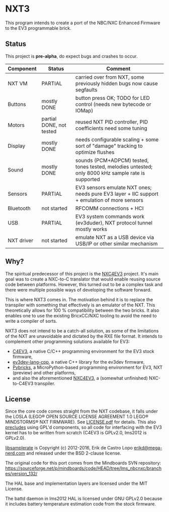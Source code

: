 NXT3
====

This program intends to create a port of the NBC/NXC Enhanced Firmware to the EV3 programmable brick.

Status
------

This project is **pre-alpha**, do expect bugs and crashes to occur.

| Component  | Status                    | Comment |
| ---------- | ------------------------- | ------- |
| NXT VM     | PARTIAL                   | carried over from NXT, some previously hidden bugs now cause segfaults |
| Buttons    | mostly DONE               | button press OK; TODO for LED control (needs new bytecode or IOMap) |
| Motors     | partial DONE, not tested  | reused NXT PID controller, PID coefficients need some tuning |
| Display    | mostly DONE               | needs configurable scaling + some sort of "damage" tracking to optimize flushes |
| Sound      | mostly DONE               | sounds (PCM+ADPCM) tested, tones tested, melodies untested; only 8000 kHz sample rate is supported |
| Sensors    | PARTIAL                   | EV3 sensors emulate NXT ones; needs pure EV3 layer + IIC support + emulation of more sensors |
| Bluetooth  | not started               | RFCOMM connections + HCI |
| USB        | PARTIAL                   | EV3 system commands work (ev3duder), NXT protocol tunnel mostly works |
| NXT driver | not started               | emulate NXT as a USB device via USB/IP or other similar mechanism |

Why?
----

The spiritual predecessor of this project is the [NXC4EV3](https://gitlab.com/nxc4ev3) project.
It's main goal was to create a NXC-to-C translator that would enable reusing source code between platforms.
However, this turned out to be a complex task and there were multiple possible ways of developing the software forward.

This is where NXT3 comes in. The motivation behind it is to replace the transpiler with something that effectively is an emulator of the NXT.
This theoretically allows for 100 % compatibility between the two bricks.
It also enables one to use the existing BricxCC/NXC tooling to avoid the need to write a compiler of sorts.

NXT3 does not intend to be a catch-all solution, as some of the limitations of the NXT are unavoidable and dictated by the RXE file format.
It intends to complement other programming solutions available for EV3:
 * [C4EV3](http://c4ev3.github.io/), a native C/C++ programming environment for the EV3 stock firmware,
 * [ev3dev-lang-cpp](https://github.com/ddemidov/ev3dev-lang-cpp), a native C++ library for the ev3dev firmware,
 * [Pybricks](https://pybricks.com/), a MicroPython-based programming environment for EV3, NXT (preview) and other platforms,
 * and also the aforementioned [NXC4EV3](https://gitlab.com/nxc4ev3), a (somewhat unfinished) NXC-to-C4EV3 transpiler.

License
-------

Since the core code comes straight from the NXT codebase, it falls under the LOSLA (LEGO® OPEN SOURCE LICENSE AGREEMENT 1.0 LEGO® MINDSTORMS® NXT FIRMWARE).
See [LICENSE.pdf](LICENSE.pdf) for details. This also [precludes](https://fedoraproject.org/wiki/Licensing/LOSLA) using GPL'd components, so all code for interfacing
with the EV3 kernel has to be written from scratch (C4EV3 is GPLv2.0, lms2012 is GPLv2.0).

[libsamplerate](https://github.com/libsndfile/libsamplerate) is Copyright (c) 2012-2016, Erik de Castro Lopo <erikd@mega-nerd.com> and released under the BSD 2-clause license. 

The original code for this port comes from the Mindboards SVN repository: https://sourceforge.net/p/mindboards/code/HEAD/tree/lms_nbcnxc/branches/version_132/

The HAL base and implementation layers are licensed under the MIT License.

The battd daemon in lms2012 HAL is licensed under GNU GPLv2.0 because it includes battery temperature estimation code from the stock firmware.
